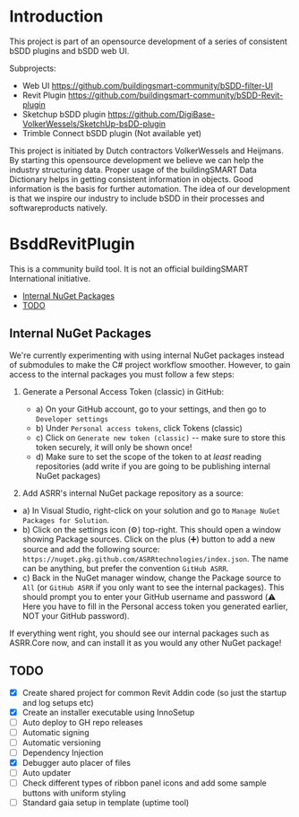 # Introduction
This project is part of an opensource development of a series of consistent bSDD plugins and bSDD web UI.

Subprojects:
-	Web UI https://github.com/buildingsmart-community/bSDD-filter-UI
-	Revit Plugin https://github.com/buildingsmart-community/bSDD-Revit-plugin
-	Sketchup bSDD plugin https://github.com/DigiBase-VolkerWessels/SketchUp-bsDD-plugin
-	Trimble Connect bSDD plugin (Not available yet)

This project is initiated by Dutch contractors VolkerWessels and Heijmans. By starting this opensource development we believe we can help the industry structuring data. Proper usage of the buildingSMART Data Dictionary helps in getting consistent information in objects. Good information is the basis for further automation. 
The idea of our development is that we inspire our industry to include bSDD in their processes and softwareproducts natively.

# BsddRevitPlugin

This is a community build tool. 
It is not an official buildingSMART International initiative.

<!-- TOC -->
* [Internal NuGet Packages](#internal-nuget-packages)
* [TODO](#todo)
<!-- TOC -->

## Internal NuGet Packages
We're currently experimenting with using internal NuGet packages instead of submodules to make the C# project workflow smoother. However, to gain access to the internal packages you must follow a few steps:

1) Generate a Personal Access Token (classic) in GitHub:
    - a) On your GitHub account, go to your settings, and then go to `Developer settings`
    - b) Under `Personal access tokens`, click Tokens (classic)
    - c) Click on `Generate new token (classic)` -- make sure to store this token securely, it will only be shown once!
    - d) Make sure to set the scope of the token to at _least_ reading repositories (add write if you are going to be publishing internal NuGet packages)

2) Add ASRR's internal NuGet package repository as a source:
- a) In Visual Studio, right-click on your solution and go to `Manage NuGet Packages for Solution`.
- b) Click on the settings icon (:gear:) top-right. This should open a window showing Package sources. Click on the plus (:heavy_plus_sign:) button to add a new source and add the following source: `https://nuget.pkg.github.com/ASRRtechnologies/index.json`. The name can be anything, but prefer the convention `GitHub ASRR`.
- c) Back in the NuGet manager window, change the Package source to `All` (or `GitHub ASRR` if you only want to see the internal packages). This should prompt you to enter your GitHub username and password (:warning: Here you have to fill in the Personal access token you generated earlier, NOT your GitHub password).

If everything went right, you should see our internal packages such as ASRR.Core now, and can install it as you would any other NuGet package!


## TODO
- [x] Create shared project for common Revit Addin code (so just the startup and log setups etc)
- [x] Create an installer executable using InnoSetup
- [ ] Auto deploy to GH repo releases
- [ ] Automatic signing
- [ ] Automatic versioning
- [ ] Dependency Injection
- [x] Debugger auto placer of files
- [ ] Auto updater
- [ ] Check different types of ribbon panel icons and add some sample buttons with uniform styling
- [ ] Standard gaia setup in template (uptime tool)
